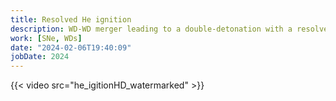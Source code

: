 ```yaml
---
title: Resolved He ignition 
description: WD-WD merger leading to a double-detonation with a resolved He ignition
work: [SNe, WDs]
date: "2024-02-06T19:40:09"
jobDate: 2024
---
```


{{< video src="he\_igitionHD_watermarked" >}}
